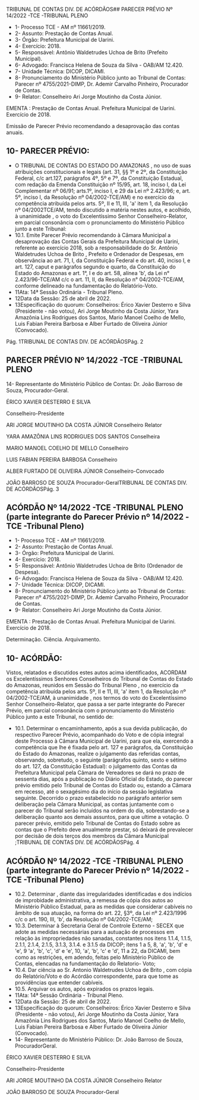 TRIBUNAL DE CONTAS DIV. DE ACÓRDÃOS## PARECER PRÉVIO Nº 14/2022 -TCE -TRIBUNAL PLENO

- 1- Processo TCE - AM nº 11661/2019.
- 2- Assunto: Prestação de Contas Anual.
- 3- Órgão: Prefeitura Municipal de Uarini.
- 4- Exercício: 2018.
- 5- Responsável: Antônio Waldetrudes Uchoa de Brito (Prefeito Municipal).
- 6- Advogado: Francisca Helena de Souza da Silva -  OAB/AM 12.420.
- 7- Unidade Técnica: DICOP, DICAMI.
- 8- Pronunciamento  do  Ministério  Público  junto  ao  Tribunal  de  Contas: Parecer  nº 4755/2021-DIMP,  Dr. Ademir Carvalho Pinheiro, Procurador de Contas.
- 9- Relator: Conselheiro Ari Jorge Moutinho da Costa Júnior.

EMENTA :  Prestação  de  Contas  Anual.    Prefeitura Municipal de Uarini.  Exercício de 2018.

Emissão de Parecer Prévio recomendando a desaprovação das contas anuais.

## 10-  PARECER PRÉVIO:

- O  TRIBUNAL  DE  CONTAS  DO  ESTADO  DO  AMAZONAS ,  no  uso  de  suas atribuições constitucionais e legais (art. 31, §§ 1º e 2º, da Constituição Federal, c/c art.127, parágrafos 4º, 5º e 7º, da Constituição Estadual, com redação da Emenda Constituição nº 15/95,  art.  18,  inciso  I,  da  Lei  Complementar  nº  06/91;  arts.1º,  inciso  I,  e  29  da  Lei  nº 2.423/96;  e,  art.  5º,  inciso  I,  da  Resolução  nº  04/2002-TCE/AM)  e  no  exercício  da competência  atribuída  pelos  arts.  5º,  II  e  11,  III,  'a'  item  1,  da  Resolução  nº  04/2002TCE/AM, tendo discutido a matéria nestes autos, e acolhido, à unanimidade ,  o  voto  do Excelentíssimo Senhor Conselheiro-Relator, em parcial consonância com o pronunciamento do Ministério Público junto a este Tribunal:
- 10.1. Emite  Parecer  Prévio  recomendando  à  Câmara  Municipal  a desaprovação das Contas Gerais da Prefeitura Municipal de Uarini, referente ao exercício 2018, sob a responsabilidade do Sr. Antônio Waldetrudes Uchoa de Brito , Prefeito e Ordenador de Despesas, em observância ao art. 71, I, da Constituição Federal e do art. 40, inciso I, e art. 127, caput e parágrafos segundo e quarto, da Constituição do Estado  do  Amazonas  e  art.  1°,  I  e  do  art.  58,  alínea  'b',  da  Lei  n° 2.423/96-TCE/AM c/c o art. 11, II, da Resolução n° 04/2002-TCE/AM, conforme delineado na fundamentação do Relatório-Voto.
- 11Ata: 14ª Sessão Ordinária - Tribunal Pleno.
- 12Data da Sessão: 25 de abril de 2022.
- 13Especificação do quorum: Conselheiros: Érico Xavier Desterro e Silva (Presidente - não votou), Ari Jorge Moutinho da Costa Júnior, Yara Amazônia Lins Rodrigues dos Santos, Mario Manoel Coelho de Mello, Luis Fabian Pereira Barbosa e Alber Furtado de Oliveira Júnior (Convocado).

Pág. 1TRIBUNAL DE CONTAS DIV. DE ACÓRDÃOSPág. 2

## PARECER PRÉVIO Nº 14/2022 -TCE -TRIBUNAL PLENO

14-  Representante  do  Ministério  Público  de  Contas: Dr. João  Barroso  de  Souza, Procurador-Geral.

ÉRICO XAVIER DESTERRO E SILVA

Conselheiro-Presidente

ARI JORGE MOUTINHO DA COSTA JÚNIOR Conselheiro Relator

YARA AMAZÔNIA LINS RODRIGUES DOS SANTOS Conselheira

MARIO MANOEL COELHO DE MELLO Conselheiro

LUIS FABIAN PEREIRA BARBOSA Conselheiro

ALBER FURTADO DE OLIVEIRA JÚNIOR Conselheiro-Convocado

JOÃO BARROSO DE SOUZA Procurador-GeralTRIBUNAL DE CONTAS DIV. DE ACÓRDÃOSPág. 3

## ACÓRDÃO Nº 14/2022 -TCE -TRIBUNAL PLENO (parte integrante do Parecer Prévio nº 14/2022 -TCE -Tribunal Pleno)

- 1- Processo TCE - AM nº 11661/2019.
- 2- Assunto: Prestação de Contas Anual.
- 3- Órgão: Prefeitura Municipal de Uarini.
- 4- Exercício: 2018.
- 5- Responsável: Antônio Waldetrudes Uchoa de Brito (Ordenador de Despesa).
- 6- Advogado: Francisca Helena de Souza da Silva -  OAB/AM 12.420.
- 7- Unidade Técnica: DICOP, DICAMI.
- 8- Pronunciamento  do  Ministério  Público  junto  ao  Tribunal  de  Contas: Parecer  nº 4755/2021-DIMP,  Dr. Ademir Carvalho Pinheiro, Procurador de Contas.
- 9- Relator: Conselheiro Ari Jorge Moutinho da Costa Júnior.

EMENTA :  Prestação  de  Contas  Anual.    Prefeitura Municipal de Uarini. Exercício de 2018.

Determinação. Ciência. Arquivamento.

## 10-  ACÓRDÃO:

Vistos, relatados e discutidos estes autos acima identificados, ACORDAM os Excelentíssimos Senhores Conselheiros do Tribunal de Contas do Estado do Amazonas, reunidos em Sessão do Tribunal Pleno , no exercício da competência atribuída pelos arts. 5º, II e 11, III, 'a' item 1, da Resolução nº 04/2002-TCE/AM, à unanimidade , nos termos do voto do Excelentíssimo Senhor Conselheiro-Relator, que passa a ser parte integrante do Parecer Prévio, em parcial consonância com o pronunciamento do Ministério Público junto a este Tribunal, no sentido de:

- 10.1.  Determinar o  encaminhamento,  após  a  sua  devida  publicação,  do respectivo  Parecer  Prévio,  acompanhado  do  Voto  e  de  cópia  integral deste Processo à Câmara Municipal de Uarini, para que ela, exercendo a competência que lhe é fixada pelo art. 127 e parágrafos, da Constituição do  Estado  do  Amazonas,  realize  o  julgamento  das  referidas  contas, observando, sobretudo, o seguinte (parágrafos quinto, sexto e sétimo do art. 127, da Constituição Estadual): o julgamento das Contas da Prefeitura Municipal pela Câmara de Vereadores se dará no prazo de sessenta dias, após a publicação no Diário Oficial do Estado, do parecer prévio emitido pelo Tribunal de Contas do Estado ou, estando a Câmara em recesso, até o sexagésimo dia do início da sessão legislativa seguinte. Decorrido o prazo estabelecido no parágrafo anterior sem deliberação pela Câmara Municipal,  as  contas  juntamente  com  o  parecer  do  Tribunal  serão incluídos  na  ordem  do  dia,  sobrestando-se  a  deliberação  quanto  aos demais assuntos, para que ultime a votação. O parecer prévio, emitido pelo Tribunal de Contas do Estado sobre as contas que o Prefeito deve anualmente prestar, só deixará de prevalecer por decisão de dois terços dos membros da Câmara Municipal ;TRIBUNAL DE CONTAS DIV. DE ACÓRDÃOSPág. 4

## ACÓRDÃO Nº 14/2022 -TCE -TRIBUNAL PLENO (parte integrante do Parecer Prévio nº 14/2022 -TCE -Tribunal Pleno)

- 10.2. Determinar ,  diante  das  irregularidades  identificadas  e  dos  indícios  de improbidade administrativa, a remessa de cópia dos autos ao Ministério Público Estadual, para as medidas que considerar cabíveis no âmbito de sua atuação, na forma do art. 22, §3º, da Lei nº 2.423/1996 c/c o art. 190, III, 'b', da Resolução nº 04/2002-TCE/AM;
- 10.3.  Determinar à Secretaria Geral de Controle Externo - SECEX que adote as medidas necessárias para a autuação de processos em relação às impropriedades  não  sanadas,  constantes  nos  itens  1.1.4,  1.1.5,  2.1.1, 2.1.4, 2.1.5, 3.1.3, 3.1.4. e 3.1.5 da DICOP; itens 1 a 5, 8, 'a', 'b', 'd' e 'e', 9 'a', 'b', 'c', 'd' e 'e', 10, 'a', 'b', 'c' e 'd', 11 a 22, da DICAMI, bem como as restrições, em adendo, feitas pelo Ministério Público de Contas, elencadas na fundamentação do Relatorio- Voto;
- 10.4. Dar ciência ao Sr. Antonio Waldetrudes Uchoa de Brito , com cópia do Relatório/Voto e do Acórdão correspondente, para que tome as providências que entender cabíveis.
- 10.5. Arquivar os autos, após expirados os prazos legais.
- 11Ata: 14ª Sessão Ordinária - Tribunal Pleno.
- 12Data da Sessão: 25 de abril de 2022.
- 13Especificação do quorum: Conselheiros: Érico Xavier Desterro e Silva (Presidente - não votou), Ari Jorge Moutinho da Costa Júnior, Yara Amazônia Lins Rodrigues dos Santos, Mario Manoel Coelho de Mello, Luis Fabian Pereira Barbosa e Alber Furtado de Oliveira Júnior (Convocado).
- 14-  Representante do Ministério Público: Dr. João Barroso de Souza, ProcuradorGeral.

ÉRICO XAVIER DESTERRO E SILVA

Conselheiro-Presidente

ARI JORGE MOUTINHO DA COSTA JÚNIOR Conselheiro Relator

JOÃO BARROSO DE SOUZA Procurador-Geral